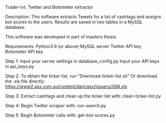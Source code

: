 Trader-int. 
Twitter and Botometer extractor

Description:
This software extracts Tweets for a list of cashtags and assigns bot scores to the users. Results are saved in two tables in a MySQL database. 

This software was developed in part of masters thesis.

Requirements:
Python3.9 (or above)
MySQL server
Twitter API key
Botometer API key


Step 1: 
Input your server settings in database_config.py
Input your API keys in api_keys.py

Step 2:
To obtain the ticker list, run "Download-ticker-list.sh"
Or download the .xls file directly: https://www2.asx.com.au/content/dam/asx/issuers/ISIN.xls

Step 3:
Extract cashtags and clean up the ticker list with:
clean-ticker-list.py

Step 4:
Begin Twitter scraper with:
run-search.py

Step 5:
Begin Botometer calls with:
get-bot-scores.py
